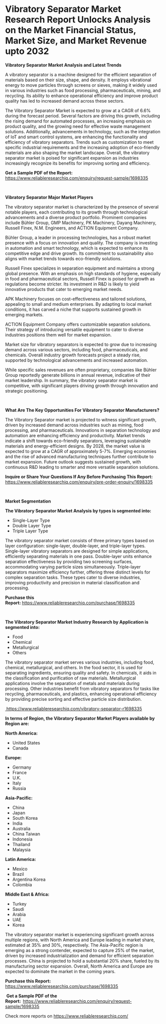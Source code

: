 <p><h1>Vibratory Separator Market Research Report Unlocks Analysis on the Market Financial Status, Market Size, and Market Revenue upto 2032</h1></p><p><strong>Vibratory Separator Market Analysis and Latest Trends</strong></p>
<p><p>A vibratory separator is a machine designed for the efficient separation of materials based on their size, shape, and density. It employs vibrational energy to move particles through screens or sieves, making it widely used in various industries such as food processing, pharmaceuticals, mining, and recycling. Its ability to enhance operational efficiency and improve product quality has led to increased demand across these sectors.</p><p>The Vibratory Separator Market is expected to grow at a CAGR of 6.6% during the forecast period. Several factors are driving this growth, including the rising demand for automated processes, an increasing emphasis on product quality, and the growing need for effective waste management solutions. Additionally, advancements in technology, such as the integration of IoT and smart control systems, are enhancing the functionality and efficiency of vibratory separators. Trends such as customization to meet specific industrial requirements and the increasing adoption of eco-friendly materials are also shaping the market landscape. Overall, the vibratory separator market is poised for significant expansion as industries increasingly recognize its benefits for improving sorting and efficiency.</p></p>
<p><strong>Get a Sample PDF of the Report:&nbsp;</strong> <a href="https://www.reliableresearchiq.com/enquiry/request-sample/1698335?utm_campaign=2268&utm_medium=2&utm_source=Github&utm_content=ia&utm_term=20022025&utm_id=vibratory-separator">https://www.reliableresearchiq.com/enquiry/request-sample/1698335</a></p>
<p>&nbsp;</p>
<p><strong>Vibratory Separator Major Market Players</strong></p>
<p><p>The vibratory separator market is characterized by the presence of several notable players, each contributing to its growth through technological advancements and a diverse product portfolio. Prominent companies include Bühler Group, GMP Machinery, PK Machinery, Dayang Machinery, Russell Finex, N.M. Engineers, and ACTION Equipment Company.</p><p>Bühler Group, a leader in processing technologies, has a robust market presence with a focus on innovation and quality. The company is investing in automation and smart technology, which is expected to enhance its competitive edge and drive growth. Its commitment to sustainability also aligns with market trends towards eco-friendly solutions.</p><p>Russell Finex specializes in separation equipment and maintains a strong global presence. With an emphasis on high standards of hygiene, especially in food and pharmaceutical sectors, Russell Finex is poised for growth as regulations become stricter. Its investment in R&D is likely to yield innovative products that cater to emerging market needs.</p><p>APK Machinery focuses on cost-effectiveness and tailored solutions, appealing to small and medium enterprises. By adapting to local market conditions, it has carved a niche that supports sustained growth in emerging markets.</p><p>ACTION Equipment Company offers customizable separation solutions. Their strategy of introducing versatile equipment to cater to diverse industries positions them well for market expansion.</p><p>Market size for vibratory separators is expected to grow due to increasing demand across various sectors, including food, pharmaceuticals, and chemicals. Overall industry growth forecasts project a steady rise, supported by technological advancements and increased automation.</p><p>While specific sales revenues are often proprietary, companies like Bühler Group reportedly generate billions in annual revenue, indicative of their market leadership. In summary, the vibratory separator market is competitive, with significant players driving growth through innovation and strategic positioning.</p></p>
<p>&nbsp;</p>
<p><strong>What Are The Key Opportunities For Vibratory Separator Manufacturers?</strong></p>
<p><p>The Vibratory Separator market is projected to witness significant growth, driven by increased demand across industries such as mining, food processing, and pharmaceuticals. Innovations in separation technology and automation are enhancing efficiency and productivity. Market trends indicate a shift towards eco-friendly separators, leveraging sustainable materials and energy-efficient designs. By 2028, the market value is expected to grow at a CAGR of approximately 5-7%. Emerging economies and the rise of advanced manufacturing techniques further contribute to market expansion. Future outlook suggests sustained growth, with continuous R&D leading to smarter and more versatile separation solutions.</p></p>
<p><strong>Inquire or Share Your Questions If Any Before Purchasing This Report:</strong> <a href="https://www.reliableresearchiq.com/enquiry/pre-order-enquiry/1698335?utm_campaign=2268&utm_medium=2&utm_source=Github&utm_content=ia&utm_term=20022025&utm_id=vibratory-separator">https://www.reliableresearchiq.com/enquiry/pre-order-enquiry/1698335</a></p>
<p>&nbsp;</p>
<p><strong>Market Segmentation</strong></p>
<p><strong>The Vibratory Separator Market Analysis by types is segmented into:</strong></p>
<p><ul><li>Single-Layer Type</li><li>Double Layer Type</li><li>Triple Layer Type</li></ul></p>
<p><p>The vibratory separator market consists of three primary types based on layer configuration: single-layer, double-layer, and triple-layer types. Single-layer vibratory separators are designed for simple applications, efficiently separating materials in one pass. Double-layer units enhance separation effectiveness by providing two screening surfaces, accommodating varying particle sizes simultaneously. Triple-layer separators maximize efficiency further, offering three distinct levels for complex separation tasks. These types cater to diverse industries, improving productivity and precision in material classification and processing.</p></p>
<p><strong>Purchase this Report:&nbsp;</strong><a href="https://www.reliableresearchiq.com/purchase/1698335?utm_campaign=2268&utm_medium=2&utm_source=Github&utm_content=ia&utm_term=20022025&utm_id=vibratory-separator">https://www.reliableresearchiq.com/purchase/1698335</a></p>
<p>&nbsp;</p>
<p><strong>The Vibratory Separator Market Industry Research by Application is segmented into:</strong></p>
<p><ul><li>Food</li><li>Chemical</li><li>Metallurgical</li><li>Others</li></ul></p>
<p><p>The vibratory separator market serves various industries, including food, chemical, metallurgical, and others. In the food sector, it is used for separating ingredients, ensuring quality and safety. In chemicals, it aids in the classification and purification of raw materials. Metallurgical applications involve the separation of metals and materials during processing. Other industries benefit from vibratory separators for tasks like recycling, pharmaceuticals, and plastics, enhancing operational efficiency by providing precise sorting and effective particle size distribution.</p></p>
<p><a href="https://www.reliableresearchiq.com/vibratory-separator-r1698335?utm_campaign=2268&utm_medium=2&utm_source=Github&utm_content=ia&utm_term=20022025&utm_id=vibratory-separator">&nbsp;https://www.reliableresearchiq.com/vibratory-separator-r1698335</a></p>
<p><strong>In terms of Region, the Vibratory Separator Market Players available by Region are:</strong></p>
<p>
    <p> <strong> North America: </strong>
        <ul>
            <li>United States</li>
            <li>Canada</li>
        </ul>
        </p> 
    <p> <strong> Europe: </strong>
        <ul>
            <li>Germany</li>
            <li>France</li>
            <li>U.K.</li>
            <li>Italy</li>
            <li>Russia</li>
        </ul>
        </p> 
    <p> <strong> Asia-Pacific: </strong>
        <ul>
            <li>China</li>
            <li>Japan</li>
            <li>South Korea</li>
            <li>India</li>
            <li>Australia</li>
            <li>China Taiwan</li>
            <li>Indonesia</li>
            <li>Thailand</li>
            <li>Malaysia</li>
        </ul>
        </p> 
    <p> <strong> Latin America: </strong>
        <ul>
            <li>Mexico</li>
            <li>Brazil</li>
            <li>Argentina Korea</li>
            <li>Colombia</li>
        </ul>
        </p> 
    <p> <strong> Middle East & Africa: </strong>
        <ul>
            <li>Turkey</li>
            <li>Saudi</li>
            <li>Arabia</li>
            <li>UAE</li>
            <li>Korea</li>
        </ul>
    </p>
    </p>
<p><p>The vibratory separator market is experiencing significant growth across multiple regions, with North America and Europe leading in market share, estimated at 35% and 30%, respectively. The Asia-Pacific region is emerging as a strong contender, expected to capture 25% of the market, driven by increased industrialization and demand for efficient separation processes. China is projected to hold a substantial 20% share, fueled by its manufacturing sector expansion. Overall, North America and Europe are expected to dominate the market in the coming years.</p></p>
<p><strong>Purchase this Report: </strong><a href="https://www.reliableresearchiq.com/purchase/1698335?utm_campaign=2268&utm_medium=2&utm_source=Github&utm_content=ia&utm_term=20022025&utm_id=vibratory-separator">https://www.reliableresearchiq.com/purchase/1698335</a></p>
<p>&nbsp;<strong>Get a Sample PDF of the Report:&nbsp;&nbsp;</strong><a href="https://www.reliableresearchiq.com/enquiry/request-sample/1698335?utm_campaign=2268&utm_medium=2&utm_source=Github&utm_content=ia&utm_term=20022025&utm_id=vibratory-separator">https://www.reliableresearchiq.com/enquiry/request-sample/1698335</a></p>
<p><strong></strong></p>
<p>Check more reports on <a href="https://www.reliableresearchiq.com/?utm_campaign=2268&utm_medium=2&utm_source=Github&utm_content=ia&utm_term=20022025&utm_id=vibratory-separator">https://www.reliableresearchiq.com/</a></p>